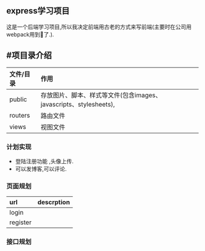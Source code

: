 ## express学习项目
这是一个后端学习项目,所以我决定前端用古老的方式来写前端(主要时在公司用webpack用到🤮了.).

## #项目录介绍
|文件/目录|作用|
|:---|:---|
|public|存放图片、脚本、样式等文件(包含images、javascripts、stylesheets),|
|routers|路由文件|
|views|视图文件|


### 计划实现
- 登陆注册功能 ,头像上传.
- 可以发博客,可以评论.

### 页面规划
|url|descrption|
|:--|:--|
|login||
|register||

### 接口规划


